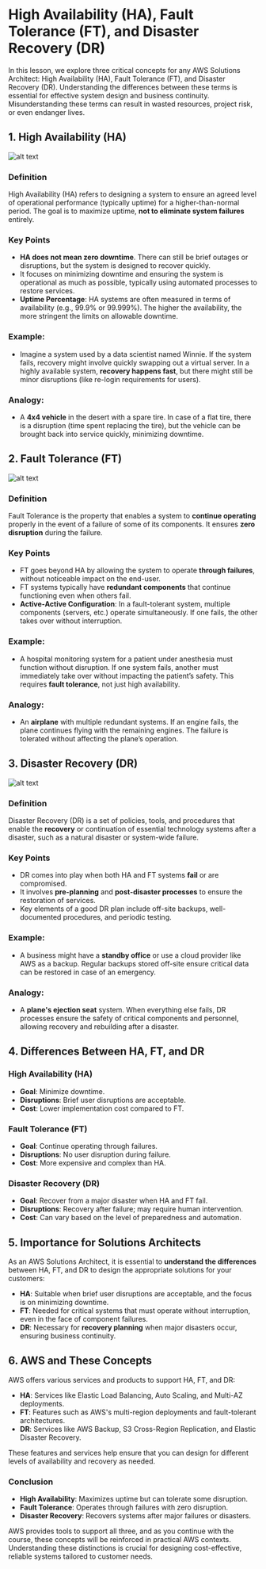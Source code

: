 # High Availability (HA), Fault Tolerance (FT), and Disaster Recovery (DR)

In this lesson, we explore three critical concepts for any AWS Solutions Architect: High Availability (HA), Fault Tolerance (FT), and Disaster Recovery (DR). Understanding the differences between these terms is essential for effective system design and business continuity. Misunderstanding these terms can result in wasted resources, project risk, or even endanger lives.

## 1. **High Availability (HA)**

![alt text](image-28.png)

### Definition

High Availability (HA) refers to designing a system to ensure an agreed level of operational performance (typically uptime) for a higher-than-normal period. The goal is to maximize uptime, **not to eliminate system failures** entirely.

### Key Points

- **HA does not mean zero downtime**. There can still be brief outages or disruptions, but the system is designed to recover quickly.
- It focuses on minimizing downtime and ensuring the system is operational as much as possible, typically using automated processes to restore services.
- **Uptime Percentage**: HA systems are often measured in terms of availability (e.g., 99.9% or 99.999%). The higher the availability, the more stringent the limits on allowable downtime.

### Example:

- Imagine a system used by a data scientist named Winnie. If the system fails, recovery might involve quickly swapping out a virtual server. In a highly available system, **recovery happens fast**, but there might still be minor disruptions (like re-login requirements for users).

### Analogy:

- A **4x4 vehicle** in the desert with a spare tire. In case of a flat tire, there is a disruption (time spent replacing the tire), but the vehicle can be brought back into service quickly, minimizing downtime.

## 2. **Fault Tolerance (FT)**

![alt text](image-29.png)

### Definition

Fault Tolerance is the property that enables a system to **continue operating** properly in the event of a failure of some of its components. It ensures **zero disruption** during the failure.

### Key Points

- FT goes beyond HA by allowing the system to operate **through failures**, without noticeable impact on the end-user.
- FT systems typically have **redundant components** that continue functioning even when others fail.
- **Active-Active Configuration**: In a fault-tolerant system, multiple components (servers, etc.) operate simultaneously. If one fails, the other takes over without interruption.

### Example:

- A hospital monitoring system for a patient under anesthesia must function without disruption. If one system fails, another must immediately take over without impacting the patient’s safety. This requires **fault tolerance**, not just high availability.

### Analogy:

- An **airplane** with multiple redundant systems. If an engine fails, the plane continues flying with the remaining engines. The failure is tolerated without affecting the plane’s operation.

## 3. **Disaster Recovery (DR)**

![alt text](image-30.png)

### Definition

Disaster Recovery (DR) is a set of policies, tools, and procedures that enable the **recovery** or continuation of essential technology systems after a disaster, such as a natural disaster or system-wide failure.

### Key Points

- DR comes into play when both HA and FT systems **fail** or are compromised.
- It involves **pre-planning** and **post-disaster processes** to ensure the restoration of services.
- Key elements of a good DR plan include off-site backups, well-documented procedures, and periodic testing.

### Example:

- A business might have a **standby office** or use a cloud provider like AWS as a backup. Regular backups stored off-site ensure critical data can be restored in case of an emergency.

### Analogy:

- A **plane's ejection seat** system. When everything else fails, DR processes ensure the safety of critical components and personnel, allowing recovery and rebuilding after a disaster.

## 4. **Differences Between HA, FT, and DR**

### High Availability (HA)

- **Goal**: Minimize downtime.
- **Disruptions**: Brief user disruptions are acceptable.
- **Cost**: Lower implementation cost compared to FT.

### Fault Tolerance (FT)

- **Goal**: Continue operating through failures.
- **Disruptions**: No user disruption during failure.
- **Cost**: More expensive and complex than HA.

### Disaster Recovery (DR)

- **Goal**: Recover from a major disaster when HA and FT fail.
- **Disruptions**: Recovery after failure; may require human intervention.
- **Cost**: Can vary based on the level of preparedness and automation.

## 5. **Importance for Solutions Architects**

As an AWS Solutions Architect, it is essential to **understand the differences** between HA, FT, and DR to design the appropriate solutions for your customers:

- **HA**: Suitable when brief user disruptions are acceptable, and the focus is on minimizing downtime.
- **FT**: Needed for critical systems that must operate without interruption, even in the face of component failures.
- **DR**: Necessary for **recovery planning** when major disasters occur, ensuring business continuity.

## 6. **AWS and These Concepts**

AWS offers various services and products to support HA, FT, and DR:

- **HA**: Services like Elastic Load Balancing, Auto Scaling, and Multi-AZ deployments.
- **FT**: Features such as AWS's multi-region deployments and fault-tolerant architectures.
- **DR**: Services like AWS Backup, S3 Cross-Region Replication, and Elastic Disaster Recovery.

These features and services help ensure that you can design for different levels of availability and recovery as needed.

### Conclusion

- **High Availability**: Maximizes uptime but can tolerate some disruption.
- **Fault Tolerance**: Operates through failures with zero disruption.
- **Disaster Recovery**: Recovers systems after major failures or disasters.

AWS provides tools to support all three, and as you continue with the course, these concepts will be reinforced in practical AWS contexts. Understanding these distinctions is crucial for designing cost-effective, reliable systems tailored to customer needs.
